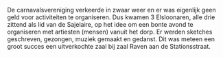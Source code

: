De carnavalsvereniging verkeerde in zwaar weer en er was eigenlijk geen geld voor activiteiten te organiseren. Dus kwamen 3 Elsloonaren, alle drie zittend als lid van de Sajelaire, op het idee om een bonte avond te organiseren met artiesten (mensen) vanuit het dorp. Er werden sketches geschreven, gezongen, muziek gemaakt en gedanst. Dit was meteen een groot succes een uitverkochte zaal bij zaal Raven aan de Stationsstraat.
